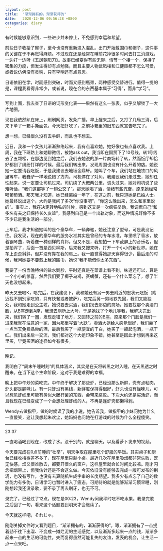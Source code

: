 ```yaml
---
layout: post
title:  "渐渐拥有的，渐渐获得的"
date:   2020-12-06 09:56:28 +0800
categories: diary
---
```


有时候能够意识到，一些进步并未停止，不免感到幸运和希望。

前些日子收拾了屋子，至今也没有重新进入混乱。出门开始戴围巾和帽子，这件事的关键在于不再觉得麻烦。不过现在还是经常在睡前花掉很多时间去打三消游戏，一边打一边听《五凤朝阳刀》。故事已经变得有些无聊，情节一个接一个，保持了密集的力度，但发生得却有点勉强，而且主要人物武凤楼和江健臣都不怎么可爱，或者说仿佛没有灵魂，只有李明还有点意思。

日语依旧在学，时而感到突破，时而又感到瓶颈，两种感受交替进行。值得一提的是，课程我看得非常少，或者说，现在会的东西基本属于“习得”，而非“学习”。

----

写到上面，我去查了日语的词形变化表——果然有这么一张表，似乎又解锁了一大片地图。

现在我依然趴在床上，刷刷网页，发条广播。早上醒来之后，又打了几局三消，后来下单了一箱手撕面包。今天把虾吃了，之前冰箱里的旧东西就宣告吃完了。

想一想，已经很久没有去争鲜，而且也不想去。

近日，我和一个女孩儿渐渐熟络起来，我有点喜欢她，她好像也有点喜欢我。上周，我在下班路上和她聊微信，被她ask out，我当即在国贸下了10号线，转1号线去了五颗松，在那边见到她之后，我们去她说的那一片商场转了转，然而饭厅却恰好都到了纷纷打烊的时候。最后我们转出来，发现周围也没有什么开着的店。她说她一定要请我吃饭，于是我建议去地坛金鼎轩。她叫了个车，我们站在地铁口的风里等车，我蠢驴一样地说错了方向，司机停在了对角，我建议我们走过去，她却任性起来，说一定要让司机过来。司机绕了大概两公里，调头过来，她对司机说了些难听话，“我们这都等了一趟公交了”。那天她喝了酒，情绪有些亢奋，原来她经常喝葡萄酒。那天我才知道，她已经离婚一年了，在这之前，我只道她是已婚人士。她最终说出这个，大约是我问了多次“你没事吧”，“你这么晚出来，怎么和家里说的”。事实上，我在决定转地铁的时候，感到这又是一次疯狂举动，我调侃自己“和多名有夫之妇保持长久友谊”，我感到自己是一个出轨对象，而这种情况好像不多不少已是我生活的一部分。

上车后，我才知道她叫的是个豪华车，一辆奔驰，她还注意了型号，可是我没记住。我发现，现在的豪华车的服务水准其实是曾经的专车水准，车里喷了香水，放着钢琴曲，听着像一种别样的肖邦，但又不是，我想拍一下车截屏上的音乐名，但是拍浑了，后面一首是西贝柳斯，后来我又搜来听，打开一个小小的新世界。她在车上歪歪斜斜，但并没有靠在我的肩上。我一直觉得她那天穿得很少，最后走的时候，我问她要不要戴上我的围巾，她说“我不能借你太多东西”。

我要了一份当晚特供的盐水鹅胗，平时还真是在菜谱上看不到，味道还可以，算是一个小小的惊喜。然后我们要了椰子乌鸡，赛螃蟹，还有一个什么菜忘了，想了半天也没想起来。

昨天又去唱K，唱完后，在我建议下，我和她还有另一男去附近的宏状元吃饭（附近找不到别家吃的，只有快餐或者披萨），吃完后另一男地铁先回，我们又能独处，我和她走到公主坟，她说要去买酒，我们拐去那边的商场，她要找那个卖酒门脸，从B座走到A座，我想去厕所上大号，于是她找了个地儿等我，我解决完出来，我们转了一圈，发现走错了地方，又回转之前的B座，原来那个门脸是我们一进来我就在注意的一家，因为那里写着“大跃”。卖酒大姐给人感觉很好，我们尝了一点当天免费品尝的酒，最后我买了一瓶便宜的干白，她买了一瓶起泡酒，一瓶干红。我们出来后一交流，我们都对这个大姐印象不错，她甚至是因此才想到再来这里买，毕竟买酒的途径如今有很多。

----

晚记。

我明白了“周末午睡时刻”的具体涵义，其实是在天将转黑之时入睡，在天黑透之时醒来。在当下这个生命阶段，这对于我是难得的幸福。

晚上把中午炒的菜吃完。中午终于解决了那些虾，已经没那么新鲜，壳有点粘肉，虾头都是腥味儿。有一只虾没有黑线，新鲜度保持得很好，虾头也没有怪味儿，可以想见虾线里可能有类似大肠杆菌的东西，会带来腐败。下次大约还是买活虾，而且我现在已经变成了一个会想处理虾线的人，不再是连虾壳都懒得剥。

Wendy去做指甲，做的时候读了我的小说，她告诉我，做指甲的小妹问她为什么一直傻笑，这让我想起朱欢尘，她妈妈也问她在打游戏的时候为什么全程傻笑。

----

23:37

一直喝酒喝到现在，改成了水。没干别的，就是聊天，以及看萝卜发来的视频。

今天要完成在0点前睡的“壮举”，明天争取在屋里吃个舒服的早饭。其实桌子和厨台已经收拾得差不多了，现在屋里只剩小桌。最近几次在屋里吸烟都非常失败，既无快感，烟又很难散去，都要开很久的窗户，这样屋里就会长时间比较凉。刚才闪念把烟带上，但我估计还是不会这么做。今天依旧没有能够去完成一版可发布的荆轲，也没有写作，也没有去算随机生成字串的长度期望。我多少有点忘了自己的数学能力有多伪，日语学习也暂时进入了疲态。可期待的就是能够渐渐习惯早睡，刚刚想起我还没录歌，要不录了再去刷牙，也无不可。

录完了。已经过了12点，现在是00:23，Wendy问我平时吃不吃水果。我录完歌之后回了一句，看来这个话题要到明天才会继续了。

今天就这样吧，それじゃ。

刚刚关掉文件时又看到题目，“渐渐拥有的，渐渐获得的”。嗯，渐渐拥有了一点提着劲不往下出溜、不变成一摊烂泥的生活感觉，以及渐渐多起来一点的钱，渐渐多起来一点的生活的可能性，失而复得虽然可能复失的友谊，发表的机会，让生活一点一点来吧。

